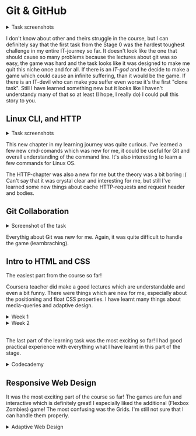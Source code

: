 # Git & GitHub

<details>
<summary>Task screenshots</summary>
    <img src="img/fucking-game1.png" alt="Git & GitHub screen 1">
    <img src="img/fucking-game2.png" alt="Git & GitHub screen 2">
</details>

I don't know about other and theirs struggle in the course, but I can definitely say that the first task from the Stage 0 was the hardest toughest challenge in my entire IT-journey so far. It doesn't look like the one that should cause so many problems because the lectures about git was so easy, the game was hard and the task looks like it was designed to make me quit this niche once and for all. If there is an _IT-god_ and he decide to make a game which could cause an infinite suffering, than it would be the game. If there is an IT-devil who can make you suffer even worse it's the first "clone task".
Still I have learned something new but it looks like I haven't understandy many of that so at least (I hope, I really do) I could pull this story to you.



## Linux CLI, and HTTP

<details>
<summary>Task screenshots</summary>
    <img src="img/stage0-1.png" alt="Git & GitHub screen 1">
    <img src="img/stage0-2.png" alt="Git & GitHub screen 2">
    <img src="img/stage0-3.png" alt="Git & GitHub screen 2">
    <img src="img/stage0-4.png" alt="Git & GitHub screen 2">
</details>

This new chapter in my learning journey was quite curious. I've learned a few new cmd-comands which was new for me, it could be useful for Git and overall understanding of the command line. It's also interesting to learn a few commands for Linux OS.



The HTTP-chapter was also a new for me but the theory was a bit boring :( Can't say that it was crystal clear and interesting for me, but still I've learned some new things about cache HTTP-requests and request header and bodies.

## Git Collaboration
<details>
<summary>Screenshot of the task</summary>
    <img src="img/fucking-game3.png" alt="Intro to HTML and CSS screen 1">
    <img src="img/fucking-game4.png" alt="Intro to HTML and CSS screen 1">
</details>

Everythig about Git was new for me. Again, it was quite difficult to handle the game (learnbraching).

## Intro to HTML and CSS
The easiest part from the course so far! 
<br>

Coursera teacher did make a good lectures which are understandable and even a bit funny. There were things which are new for me, especially about the positioning and float CSS properties. I have learnt many things about media-queries and adaptive design.

<details>
<summary>Week 1</summary>
    <img src="img/stage0-5.png" alt="Intro to HTML and CSS screen 1">
</details>

<details>
<summary>Week 2</summary>
    <img src="img/stage0-6.png" alt="Intro to HTML and CSS screen 2">
</details>

<br>

The last part of the learning task was the most exciting so far! I had good practical experience with everything what I have learnt in this part of the stage.

<details>
<summary>Codecademy</summary>
    <img src="img/stage0-7.png" alt="Intro to HTML and CSS screen 2">
</details>

## Responsive Web Design
It was the most exciting part of the course so far! The games are fun and interactive which is definitely great! I especially liked the additional (Flexbox Zombies) game!
The most confusing was the Grids. I'm still not sure that I can handle them properly.
<details>
<summary>Adaptive Web Design</summary>
    <img src="img/stage0-8.png" alt="Adaptive web design">
    <img src="img/stage0-9.png" alt="Adaptive web design 2">
</details>





